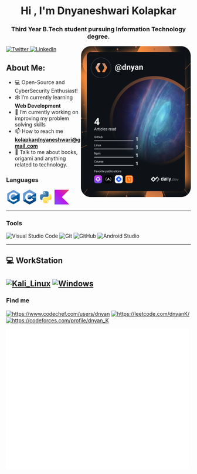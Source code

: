 

<h1 align="center">Hi , I'm Dnyaneshwari Kolapkar</h1>
<h3 align="center">Third Year B.Tech student pursuing Information Technology degree.</h3>

<div align="left">
  <a href="https://twitter.com/dnyank_">
    <img
      src="https://img.shields.io/twitter/follow/dnyank_?label=Twitter&logo=twitter&style=flat-square&color=1da1f2&logoColor=ffffff"
      alt="Twitter"
    />
  </a>
  <a href="https://www.linkedin.com/in/dnyaneshwari-kolapkar-1763671ba">
    <img
      src="https://img.shields.io/static/v1?logo=linkedin&style=flat-square&color=0072b1&label=LinkedIn&message=%E2%98%86"
      alt="LinkedIn"
    />
  </a>
  
  
  
  <a href="https://app.daily.dev/dnyan" target="_blank">
    <img
      width="300"
      align="right"
      src="https://github.com/DnyaneshwariKolapkar/DnyaneshwariKolapkar/blob/main/devcard.svg"
    />
  </a>
 
 
  ## About Me:
- 💻 Open-Source and CyberSecurity Enthusiast!
- 🕸️ I’m currently learning **Web Development**
- 📝 I’m currently working on improving my problem solving skills
- 📫 How to reach me **kolapkardnyaneshwari@gmail.com**
- 💬 Talk to me about books, origami and anything related to technology.
  
### Languages

  <p align="left"> 
    <img src="https://raw.githubusercontent.com/devicons/devicon/master/icons/c/c-original.svg" alt="c" width="40" height="40"/>
    <img src="https://raw.githubusercontent.com/devicons/devicon/master/icons/cplusplus/cplusplus-original.svg" alt="cplusplus" width="40" height="40"/> 
    <img src="https://raw.githubusercontent.com/devicons/devicon/master/icons/python/python-original.svg" alt="python" width="40" height="40"/> 
   <img src="https://raw.githubusercontent.com/github/explore/80688e429a7d4ef2fca1e82350fe8e3517d3494d/topics/kotlin/kotlin.png" alt="kotlin" width="40" height="40"/> 
  </p>


---
### Tools

  <p align="left"> 
    <img src="https://www.vectorlogo.zone/logos/visualstudio_code/visualstudio_code-icon.svg" alt="Visual Studio Code" width="40" height="40"/>
    <img src="https://www.vectorlogo.zone/logos/git-scm/git-scm-icon.svg" alt="Git" width="40" height="40"/> 
    <img src="https://www.vectorlogo.zone/logos/github/github-tile.svg" alt="GitHub" width="40" height="40"/> 
    <img src="https://upload.vectorlogo.zone/logos/android_studio/images/bc43bbac-e239-4ae9-829a-9809e57a8bc0.svg" alt="Android Studio" width="40" height="40"/> 
  </p>


---
## 💻 WorkStation
[![Kali_Linux](https://img.shields.io/badge/Kali_Linux-557C94?style=for-the-badge&logo=kali-linux&logoColor=white)](https://www.kali.org/)
[![Windows](https://img.shields.io/badge/Windows-0078D6?style=for-the-badge&logo=windows&logoColor=white)](https://www.microsoft.com/en-in/windows/windows-11)
 ---
### Find me 
<p align="left">
<a href="https://www.codechef.com/users/dnyan" target="blank"><img align="center" src="https://cdn.jsdelivr.net/npm/simple-icons@3.1.0/icons/codechef.svg" alt="https://www.codechef.com/users/dnyan" height="40" width="40" /></a>
   <a href="https://leetcode.com/dnyanK/" target="blank"><img align="center" src="https://github.com/simple-icons/simple-icons/blob/master/icons/leetcode.svg" alt="https://leetcode.com/dnyanK/" height="40" width="40" /></a>
 <a href="https://codeforces.com/profile/dnyan_K" target="blank"><img align="center" src="https://github.com/simple-icons/simple-icons/blob/master/icons/codeforces.svg" alt="https://codeforces.com/profile/dnyan_K" height="40" width="40" /></a>
</p>

  <img align="left" src="https://github.com/DnyaneshwariKolapkar/DnyaneshwariKolapkar/blob/main/github-metrics.svg" alt="Metrics" width="500">
  </div>
  

<!--
<p align="left"> <img src="https://komarev.com/ghpvc/?username=dnyaneshwarikolapkar&label=Profile%20views&color=0e75b6&style=flat" alt="dnyaneshwarikolapkar" /> </p>

- 🔭 I’m currently working on improving my problem solving skills

- 🌱 I’m currently learning **about CyberSecurity**

- 📫 How to reach me **kolapkardnyaneshwari@gmail.com**

- 😄 Pronouns: She/her



<h3 align="left">Languages:</h3>
<p align="left"> <a href="https://www.cprogramming.com/" target="_blank"> <img src="https://raw.githubusercontent.com/devicons/devicon/master/icons/c/c-original.svg" alt="c" width="40" height="40"/> </a> <a href="https://www.w3schools.com/cpp/" target="_blank"> <img src="https://raw.githubusercontent.com/devicons/devicon/master/icons/cplusplus/cplusplus-original.svg" alt="cplusplus" width="40" height="40"/> </a> <a href="https://www.python.org" target="_blank"> <img src="https://raw.githubusercontent.com/devicons/devicon/master/icons/python/python-original.svg" alt="python" width="40" height="40"/> </a> </p>

## 💻 WorkStation
[![Kali_Linux](https://img.shields.io/badge/Kali_Linux-557C94?style=for-the-badge&logo=kali-linux&logoColor=white)](https://www.kali.org/)
[![Windows](https://img.shields.io/badge/Windows-0078D6?style=for-the-badge&logo=windows&logoColor=white)](https://www.microsoft.com/en-in/windows/windows-11)
 
## 👩‍💻 Tools
[![github](https://img.shields.io/badge/GitHub-100000?style=for-the-badge&logo=github&logoColor=white)](https://github.com)
[![VSCode](https://img.shields.io/badge/Visual_Studio_Code-0078D4?style=for-the-badge&logo=visual%20studio%20code&logoColor=white)](https://code.visualstudio.com/download)
 
 
<h3 align="left">Find me on:</h3>
<p align="left">
<a href="https://linkedin.com/in/dnyaneshwari-kolapkar-1763671ba" target="blank"><img align="center" src="https://raw.githubusercontent.com/rahuldkjain/github-profile-readme-generator/master/src/images/icons/Social/linked-in-alt.svg" alt="https://www.linkedin.com/in/dnyaneshwari-kolapkar-1763671ba" height="30" width="40" /></a>
<a href="https://www.codechef.com/users/dnyan" target="blank"><img align="center" src="https://cdn.jsdelivr.net/npm/simple-icons@3.1.0/icons/codechef.svg" alt="https://www.codechef.com/users/dnyan" height="30" width="40" /></a>
</p>
-->
